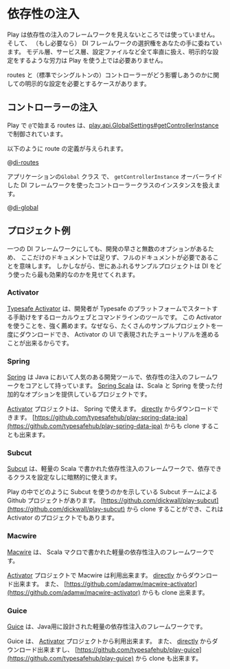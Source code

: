 <!--
# Dependency Injection
-->
# 依存性の注入

<!--
Play does not use any dependency injection framework under the hood, and leaves the choice of DI framework (if any) in your hands.  Models, Services and Configuration objects can all be handled transparently, and do not need explicit configuration to work in Play.
-->
Play は依存性の注入のフレームワークを見えないところでは使っていません。そして、 （もし必要なら） DI  フレームワークの選択権をあなたの手に委ねています。
モデル層、サービス層、設定ファイルなど全て率直に扱え、明示的な設定をするような労力は Play を使う上では必要ありません。

<!--
There is one case which requires explicit configuration, which involves how controllers (which are singleton objects by default) interact with routes.
-->
routes と（標準でシングルトンの）コントローラーがどう影響しあうのかに関しての明示的な設定を必要とするケースがあります。

<!--
## Controller Injection
-->
## コントローラーの注入

<!--
In Play, routes which start with `@` are managed by [play.api.GlobalSettings#getControllerInstance](api/scala/index.html#play.api.GlobalSettings),
-->
Play で `@`で始まる routes は、[play.api.GlobalSettings#getControllerInstance](api/scala/index.html#play.api.GlobalSettings)  で制御されています。

<!--
Given the following route definition:
-->
以下のように route の定義が与えられます。

@[di-routes](code/scalaguide.advanced.dependencyinjection.routes)

<!--
Then you can manage controller class instantiation using a DI framework by overriding `getControllerInstance` in your application's `Global` class:
-->
アプリケーションの`Global` クラス で、 `getControllerInstance` オーバーライドした DI フレームワークを使ったコントローラークラスのインスタンスを扱えます。

@[di-global](code/ControllerInjection.scala)

<!--
## Example Projects
-->
## プロジェクト例

<!--
The pace of development and the myriad of options even within a single DI framework means that full documentation is beyond the scope of this documentation.  However, there are a number of sample projects that demonstrate how to best leverage DI in your project.
-->
一つの DI フレームワークにしても、開発の早さと無数のオプションがあるため、 ここだけのドキュメントでは足りず、フルのドキュメントが必要であることを意味します。
しかしながら、世にあふれるサンプルプロジェクトは DI をどう使ったら最も効果的なのかを見せてくれます。


### Activator

<!--
[Typesafe Activator](http://www.typesafe.com/activator) is a local web & command-line tool that helps developers get started with the Typesafe Platform.  Using Activator is highly recommended, as you can download a number of sample projects at once and walk through tutorials presented through the Activator UI.
-->
[Typesafe Activator](http://www.typesafe.com/activator) は、開発者が Typesafe のプラットフォームでスタートする手助けをするローカルウェブとコマンドラインのツールです。
この Activator を使うことを、強く薦めます。なぜなら、たくさんのサンプルプロジェクトを一度にダウンロードでき、 Activator の UI で表現されたチュートリアルを進めることが出来るからです。


### Spring

<!--
[Spring](http://www.springsource.org/) is a popular application development for Java that has a dependency injection framework at its core.  There is also an additional project [Spring Scala](https://github.com/SpringSource/spring-scala), which provides additional integration options using Scala and Spring.
-->
[Spring](http://www.springsource.org/) は Java において人気のある開発ツールで、依存性の注入のフレームワークをコアとして持っています。
[Spring Scala](https://github.com/SpringSource/spring-scala) は、Scala と Spring を使った付加的なオプションを提供しているプロジェクトです。

<!--
There is an [Activator](http://www.typesafe.com/activator) project available for Spring.  You can download it from Activator [directly](http://typesafe.com/activator/template/play-spring-data-jpa), or clone it from [https://github.com/typesafehub/play-spring-data-jpa](https://github.com/typesafehub/play-spring-data-jpa).
-->
[Activator](http://www.typesafe.com/activator) プロジェクトは、 Spring で使えます。
[directly](http://typesafe.com/activator/template/play-spring-data-jpa) からダウンロードできます。
[https://github.com/typesafehub/play-spring-data-jpa](https://github.com/typesafehub/play-spring-data-jpa) からも clone することも出来ます。


### Subcut

<!--
[Subcut](https://github.com/dickwall/subcut/blob/master/GettingStarted.md) is a lightweight dependency injection framework written for Scala that uses implicits to pass configuration through injectable classes.
-->
[Subcut](https://github.com/dickwall/subcut/blob/master/GettingStarted.md) は、軽量の Scala で書かれた依存性注入のフレームワークで、依存できるクラスを設定なしに暗黙的に使えます。

<!--
There is a Github project by the Subcut team that shows how to integrate Subcut with Play.  You can clone it from [https://github.com/dickwall/play-subcut](https://github.com/dickwall/play-subcut) and it is also an Activator project.
-->
Play の中でどのように Subcut を使うのかを示している Subcut チームによる Github プロジェクトがあります。
[https://github.com/dickwall/play-subcut](https://github.com/dickwall/play-subcut) から clone することができ、これは Activator のプロジェクトでもあります。

### Macwire

<!--
[Macwire](https://github.com/adamw/macwire) is a lightweight dependency injection framework that uses Scala macros.
-->
[Macwire](https://github.com/adamw/macwire) は、 Scala マクロで書かれた軽量の依存性注入のフレームワークです。

<!--
There is an [Activator](http://www.typesafe.com/activator) project available for Macwire.  You can download it from Activator [directly](http://typesafe.com/activator/template/macwire-activator), or clone it from [https://github.com/adamw/macwire-activator](https://github.com/adamw/macwire-activator).
-->
[Activator](http://www.typesafe.com/activator) プロジェクトで Macwire は利用出来ます。
[directly](http://typesafe.com/activator/template/macwire-activator) からダウンロード出来ます。
また、 [https://github.com/adamw/macwire-activator](https://github.com/adamw/macwire-activator) からも clone 出来ます。

### Guice

<!--
[Guice](https://code.google.com/p/google-guice/) is a lightweight dependency injection framework designed for Java.
-->
[Guice](https://code.google.com/p/google-guice/) は、Java用に設計された軽量の依存性注入のフレームワークです。

<!--
There is an [Activator](http://www.typesafe.com/activator) project available for Guice.  You can download it from Activator [directly](http://typesafe.com/activator/template/play-guice), or clone it from [https://github.com/typesafehub/play-guice](https://github.com/typesafehub/play-guice).
-->
Guice は、 [Activator](http://www.typesafe.com/activator) プロジェクトから利用出来ます。
また、 [directly](http://typesafe.com/activator/template/play-guice) からダウンロード出来ますし、
[https://github.com/typesafehub/play-guice](https://github.com/typesafehub/play-guice) から clone も出来ます。
